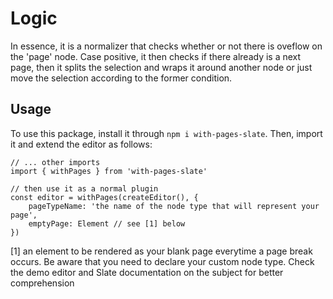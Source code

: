 # Logic
In essence, it is a normalizer that checks whether or not there is oveflow on the 'page' node. Case positive, it then checks if there already is a next page, then it splits the selection and wraps it around another node or just move the selection according to the former condition. 

## Usage
To use this package, install it through `npm i with-pages-slate`. Then, import it and extend the editor as follows:

```
// ... other imports
import { withPages } from 'with-pages-slate'

// then use it as a normal plugin
const editor = withPages(createEditor(), {
    pageTypeName: 'the name of the node type that will represent your page',
    emptyPage: Element // see [1] below
})
```

\[1] an element to be rendered as your blank page everytime a page break occurs. Be aware that you need to declare your custom node type. Check the demo editor and Slate documentation on the subject for better comprehension